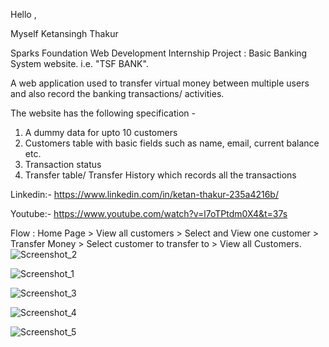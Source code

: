 Hello ,

Myself Ketansingh Thakur

Sparks Foundation Web Development Internship Project : Basic Banking System website. i.e. "TSF BANK".

A web application used to transfer virtual money between multiple users and also record the banking transactions/ activities.

The website has the following specification -
1. A dummy data for upto 10 customers
2. Customers table with basic fields such as name, email, current balance etc.
3. Transaction status
3. Transfer table/ Transfer History which records all the transactions

Linkedin:- https://www.linkedin.com/in/ketan-thakur-235a4216b/

Youtube:- https://www.youtube.com/watch?v=l7oTPtdm0X4&t=37s

Flow : Home Page > View all customers > Select and View one customer > Transfer Money > Select customer to transfer to > View all Customers.
![Screenshot_2](https://user-images.githubusercontent.com/43481310/115434665-94923980-a226-11eb-9207-a4dc62ab8399.jpg)

![Screenshot_1](https://user-images.githubusercontent.com/43481310/115434662-92c87600-a226-11eb-9235-e2c130fbe32e.jpg)

![Screenshot_3](https://user-images.githubusercontent.com/43481310/115434669-952ad000-a226-11eb-893e-d983c1be9ece.jpg)

![Screenshot_4](https://user-images.githubusercontent.com/43481310/115434672-95c36680-a226-11eb-9061-ee49276ee9cd.jpg)

![Screenshot_5](https://user-images.githubusercontent.com/43481310/115434675-965bfd00-a226-11eb-8d21-8cca2f24eb0d.jpg)
